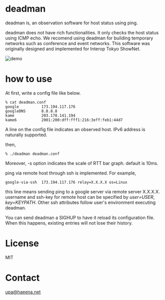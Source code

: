deadman
=======

deadman is, an observation software for host status using ping.

deadman does not have rich functionalities. It only checks the host
status using ICMP echo. We recomend using deadman for building
temporary networks such as conference and event networks. This
software was originally designed and implemented for Interop Tokyo
ShowNet.


![demo](https://github.com/upa/deadman/raw/master/img/deadman-demo.gif)

how to use
==========

At first, write a config file like below.

	% cat deadman.conf
	google          173.194.117.176
	googleDNS       8.8.8.8
	kame            203.178.141.194
	kame6           2001:200:dff:fff1:216:3eff:feb1:44d7

A line on the config file indicates an observed host.
IPv6 address is naturally supported.

then,

	% ./deadman deadman.conf


Moreover, -s option indicates the scale of RTT bar graph. default is 10ms.

ping via remote host through ssh is implemented.
For example, 

	google-via-ssh  173.194.117.176 relay=X.X.X.X os=Linux

this line means sending ping to a google server via remote server X.X.X.X.
username and ssh-key for remote host can be specified by _user=USER_,
_key=KEYPATH_. Other ssh attributes follow user's environment executing
deadman.

You can send deadman a SIGHUP to have it reload its configuration file.
When this happens, existing entries will not lose their history.


License
=======

MIT


Contact
=======

upa@haeena.net
